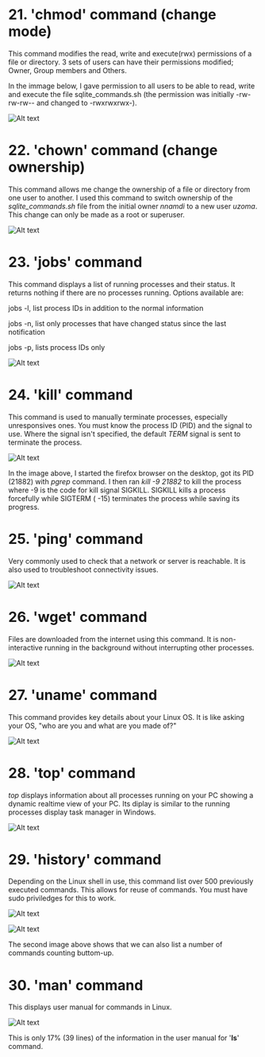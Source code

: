 # 21. 'chmod' command (change mode)

This command modifies the read, write and execute(rwx) permissions of a file or directory. 3 sets of users can have their permissions modified; Owner, Group members and Others.

In the immage below, I gave permission to all users to be able to read, write and execute the file sqlite_commands.sh (the permission was initially -rw-rw-rw-- and changed to -rwxrwxrwx-).

![Alt text](<Images/chmod command.png>)



# 22. 'chown' command (change ownership)

This command allows me change the ownership of a file or directory from one user to another. I used this command to switch ownership of the *sqlite_commands.sh* file from the initial owner *nnamdi* to a new user *uzoma*. This change can only be made as a root or superuser.

![Alt text](<Images/chown command.png>)



# 23. 'jobs' command

This command displays a list of running processes and their status. It returns nothing if there are no processes running. Options available are:

jobs -l, list process IDs in addition to the normal information

jobs -n, list only processes that have changed status since the last notification

jobs -p, lists process IDs only

![Alt text](<Images/jobs command.png>)




# 24. 'kill' command

This command is used to manually terminate processes, especially unresponsives ones. You must know the process ID (PID) and the signal to use. Where the signal isn't specified, the default *TERM* signal is sent to terminate the process.

![Alt text](<Images/kill command.png>)

In the image above, I started the firefox browser on the desktop, got its PID (21882) with *pgrep* command. I then ran *kill -9 21882* to kill the process where -9 is the code for kill signal SIGKILL. SIGKILL kills a process forcefully while SIGTERM ( -15) terminates the process while saving its progress.



# 25. 'ping' command

Very commonly used to check that a network or server is reachable. It is also used to troubleshoot connectivity issues.

![Alt text](<Images/ping command.png>)




# 26. 'wget' command

Files are downloaded from the internet using this command. It is non-interactive running in the background without interrupting other processes.

![Alt text](<Images/wget command.png>)



# 27. 'uname' command

This command provides key details about your Linux OS. It is like asking your OS, "who are you and what are you made of?"

![Alt text](<Images/uname command.png>)




# 28. 'top' command

*top* displays information about all processes running on your PC showing a dynamic realtime view of your PC. Its diplay is similar to the running processes display task manager in Windows.

![Alt text](Images/top.png)



# 29. 'history' command

Depending on the Linux shell in use, this command list over 500 previously executed commands. This allows for reuse of commands. You must have sudo priviledges for this to work.

![Alt text](<Images/history command.png>)

![Alt text](<Images/history contd.png>)

The second image above shows that we can also list a number of commands counting buttom-up.




# 30. 'man' command

This displays user manual for commands in Linux. 

![Alt text](<Images/man command.png>)

This is only 17% (39 lines) of the information in the user manual for '**ls**' command.